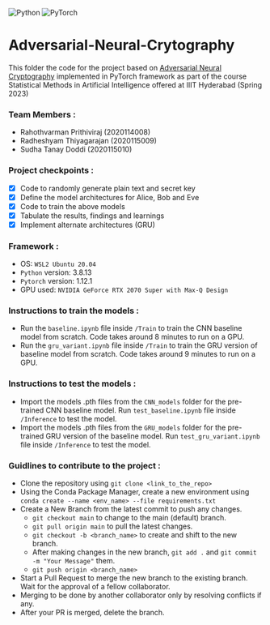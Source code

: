 ![Python](https://img.shields.io/badge/python-3670A0?style=for-the-badge&logo=python&logoColor=ffdd54)
![PyTorch](https://img.shields.io/badge/PyTorch-%23EE4C2C.svg?style=for-the-badge&logo=PyTorch&logoColor=white)

# Adversarial-Neural-Crytography

This folder the code for the project based on <a href="https://arxiv.org/pdf/1610.06918.pdf">Adversarial Neural Cryptography</a> implemented in PyTorch framework as part of the course Statistical Methods in Artificial Intelligence offered at IIIT Hyderabad (Spring 2023)

### Team Members :
- Rahothvarman Prithiviraj (2020114008)
- Radheshyam Thiyagarajan (2020115009)
- Sudha Tanay Doddi (2020115010)

### Project checkpoints :
- [x] Code to randomly generate plain text and secret key
- [x] Define the model architectures for Alice, Bob and Eve
- [x] Code to train the above models
- [x] Tabulate the results, findings and learnings
- [x] Implement alternate architectures (GRU)

### Framework :
- OS: ```WSL2 Ubuntu 20.04```
- ```Python``` version: 3.8.13
- ```Pytorch``` version: 1.12.1
- GPU used: ```NVIDIA GeForce RTX 2070 Super with Max-Q Design```

### Instructions to train the models :
- Run the ```baseline.ipynb``` file inside ```/Train``` to train the CNN baseline model from scratch. Code takes around 8 minutes to run on a GPU.
- Run the ```gru_variant.ipynb``` file inside ```/Train``` to train the GRU version of baseline model from scratch. Code takes around 9 minutes to run on a GPU.

### Instructions to test the models :
- Import the models .pth files from the ```CNN_models``` folder for the pre-trained CNN baseline model. Run ```test_baseline.ipynb``` file inside ```/Inference``` to test the model.
- Import the models .pth files from the ```GRU_models``` folder for the pre-trained GRU version of the baseline model. Run ```test_gru_variant.ipynb``` file inside ```/Inference``` to test the model.

### Guidlines to contribute to the project : 
- Clone the repository using ```git clone <link_to_the_repo>```
- Using the Conda Package Manager, create a new environment using ```conda create --name <env_name> --file requirements.txt```
- Create a New Branch from the latest commit to push any changes.
    - ```git checkout main``` to change to the main (default) branch.
    - ```git pull origin main``` to pull the latest changes.
    - ```git checkout -b <branch_name>``` to create and shift to the new branch.
    - After making changes in the new branch, ```git add .``` and ```git commit -m "Your Message"``` them.
    - ```git push origin <branch_name>```
- Start a Pull Request to merge the new branch to the existing branch. Wait for the approval of a fellow collaborator.
- Merging to be done by another collaborator only by resolving conflicts if any.
- After your PR is merged, delete the branch.
